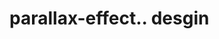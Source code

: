 # parallax-effect.. desgin                                                                                
